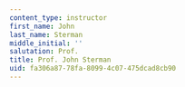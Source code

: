 ```yaml
---
content_type: instructor
first_name: John
last_name: Sterman
middle_initial: ''
salutation: Prof.
title: Prof. John Sterman
uid: fa306a87-78fa-8099-4c07-475dcad8cb90
---
```

